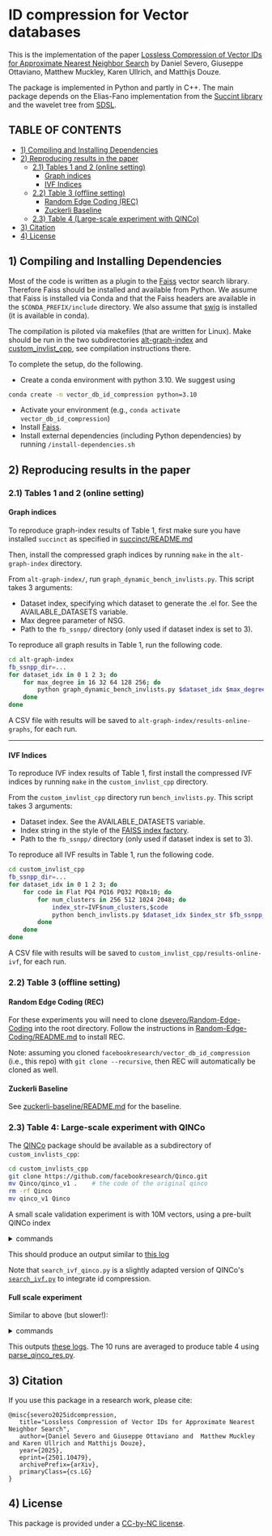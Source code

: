 # ID compression for Vector databases 

This is the implementation of the paper [Lossless Compression of Vector IDs for Approximate Nearest Neighbor Search](http://arxiv.org/abs/2501.10479) by Daniel Severo, Giuseppe Ottaviano, Matthew Muckley, Karen Ullrich, and Matthijs Douze. 

The package is implemented in Python and partly in C++.
The main package depends on the Elias-Fano implementation from the [Succint library](https://github.com/ot/succinct/blob/master/elias_fano.hpp) and the wavelet tree from [SDSL](https://github.com/simongog/sdsl-lite). 

## TABLE OF CONTENTS

- [1) Compiling and Installing Dependencies](#1-compiling-and-installing-dependencies)
- [2) Reproducing results in the paper](#2-reproducing-results-in-the-paper)
  - [2.1) Tables 1 and 2 (online setting)](#21-tables-1-and-2-online-setting)
    - [Graph indices](#graph-indices)
    - [IVF Indices](#ivf-indices)
  - [2.2) Table 3 (offline setting)](#22-table-3-offline-setting)
    - [Random Edge Coding (REC)](#random-edge-coding-rec)
    - [Zuckerli Baseline](#zuckerli-baseline)
  - [2.3) Table 4 (Large-scale experiment with QINCo)](#23-table-4-large-scale-experiment-with-qinco)
- [3) Citation](#3-citation)
- [4) License](#4-license)

## 1) Compiling and Installing Dependencies

Most of the code is written as a plugin to the [Faiss](https://github.com/facebookresearch/faiss) vector search library. 
Therefore Faiss should be installed and available from Python.
We assume that Faiss is installed via Conda and that the Faiss headers are available in the `$CONDA_PREFIX/include` directory. 
We also assume that [swig](https://swig.org/) is installed (it is available in conda). 

The compilation is piloted via makefiles (that are written for Linux). 
Make should be run in the two subdirectories [alt-graph-index](./alt-graph-index) and [custom_invlist_cpp](./custom_invlist_cpp), see compilation instructions there.


To complete the setup, do the following.
- Create a conda environment with python 3.10. We suggest using 
```sh
conda create -n vector_db_id_compression python=3.10
```
- Activate your environment (e.g., `conda activate vector_db_id_compression`)
- Install [Faiss](https://github.com/facebookresearch/faiss).
- Install external dependencies (including Python dependencies) by running `/install-dependencies.sh`

## 2) Reproducing results in the paper

### 2.1) Tables 1 and 2 (online setting)

#### Graph indices
To reproduce graph-index results of Table 1, first make sure you have installed `succinct` as specified in [succinct/README.md](https://github.com/ot/succinct/blob/669eebbdcaa0562028a22cb7c877e512e4f1210b/README.md)

Then, install the compressed graph indices by running `make` in the `alt-graph-index` directory.

From `alt-graph-index/`, run `graph_dynamic_bench_invlists.py`.
This script takes 3 arguments:

- Dataset index, specifying which dataset to generate the .el for. See the AVAILABLE_DATASETS variable.
- Max degree parameter of NSG.
- Path to the `fb_ssnpp/` directory (only used if dataset index is set to 3).

To reproduce all graph results in Table 1, run the following code.

```sh
cd alt-graph-index
fb_ssnpp_dir=...
for dataset_idx in 0 1 2 3; do
    for max_degree in 16 32 64 128 256; do
        python graph_dynamic_bench_invlists.py $dataset_idx $max_degree $fb_ssnpp_dir
    done
done
```

A CSV file with results will be saved to `alt-graph-index/results-online-graphs`, for each run.

---

#### IVF Indices 

To reproduce IVF index results of Table 1, first install the compressed IVF indices by running `make` in the `custom_invlist_cpp` directory.

From the `custom_invlist_cpp` directory run `bench_invlists.py`.
This script takes 3 arguments:

- Dataset index. See the AVAILABLE_DATASETS variable.
- Index string in the style of the [FAISS index factory](https://github.com/facebookresearch/faiss/wiki/The-index-factory).
- Path to the `fb_ssnpp/` directory (only used if dataset index is set to 3).

To reproduce all IVF results in Table 1, run the following code.
```sh
cd custom_invlist_cpp
fb_ssnpp_dir=...
for dataset_idx in 0 1 2 3; do
    for code in Flat PQ4 PQ16 PQ32 PQ8x10; do
        for num_clusters in 256 512 1024 2048; do
            index_str=IVF$num_clusters,$code
            python bench_invlists.py $dataset_idx $index_str $fb_ssnpp_dir
        done
    done
done
```

A CSV file with results will be saved to `custom_invlist_cpp/results-online-ivf`, for each run.

### 2.2) Table 3 (offline setting)

#### Random Edge Coding (REC)
For these experiments you will need to clone [dsevero/Random-Edge-Coding](https://github.com/dsevero/Random-Edge-Coding) into the root directory. Follow the instructions in [Random-Edge-Coding/README.md](https://github.com/dsevero/Random-Edge-Coding?tab=readme-ov-file#how-to-use-random-edge-coding) to install REC.

Note: assuming you cloned `facebookresearch/vector_db_id_compression` (i.e., this repo) with `git clone --recursive`, then REC will automatically be cloned as well.

#### Zuckerli Baseline
See [zuckerli-baseline/README.md](zuckerli-baseline/README.md) for the baseline.

### 2.3) Table 4: Large-scale experiment with QINCo

The [QINCo](https://github.com/facebookresearch/Qinco/tree/main/qinco_v1) package should be available as a subdirectory of `custom_invlists_cpp`: 
```sh
cd custom_invlists_cpp
git clone https://github.com/facebookresearch/Qinco.git
mv Qinco/qinco_v1 .    # the code of the original qinco 
rm -rf Qinco
mv qinco_v1 Qinco
```

A small scale validation experiment is with 10M vectors, using a pre-built QINCo index

<details><summary>commands</summary>
  
```sh
tmpdir=/scratch/matthijs/  # some temporary directory

# data from https://github.com/facebookresearch/Qinco/blob/main/docs/IVF_search.md
(cd $tmpdir; wget https://dl.fbaipublicfiles.com/QINCo/models/bigann_IVF65k_16x8_L2.pt )
(cd $tmpdir ; wget https://dl.fbaipublicfiles.com/QINCo/ivf/bigann10M_IVF65k_16x8_L2.faissindex )

# run baseline without id compression
# parameters are one of the optimal op points from 
# https://gist.github.com/mdouze/e4b7c9dbf6a52e0f7cf100ce0096aaa8
# cno=21

#  baseline 

python search_ivf_qinco.py --db bigann10M \
 --model $tmpdir/bigann_IVF65k_16x8_L2.pt \
 --index $tmpdir/bigann10M_IVF65k_16x8_L2.faissindex \
 --todo search  --nthread 32 --nprobe 64 --nshort 100 

# with ROC 

python search_ivf_qinco.py --db bigann10M \
 --model $tmpdir/bigann_IVF65k_16x8_L2.pt \
 --index $tmpdir/bigann10M_IVF65k_16x8_L2.faissindex \
 --todo search  --nthread 32 --nprobe 64 --nshort 100  \
 --id_compression roc --defer_id_decoding

```

</details>

This should produce an output similar to [this log](https://gist.github.com/mdouze/b28e1172f612764dc2cf5133b5614f7d)

Note that `search_ivf_qinco.py` is a slightly adapted version of QINCo's [`search_ivf.py`](https://github.com/facebookresearch/Qinco/blob/main/qinco_v1/search_ivf.py) to integrate id compression. 

#### Full scale experiment 

Similar to above (but slower!): 

<details><summary>commands</summary>

```sh

datadir=/checkpoint/matthijs/id_compression/qinco/

(cd $datadir && wget https://dl.fbaipublicfiles.com/QINCo/ivf/bigann1B_IVF1M_8x8_L2.faissindex)
(cd $datadir && wget https://dl.fbaipublicfiles.com/QINCo/models/bigann_IVF1M_8x8_L2.pt)

# cno=533 from https://gist.github.com/mdouze/0187c2ca3f96f806e41567af13f80442
# fastest run with R@1 > 0.3
params="--nprobe 128 --quantizer_efSearch 64 --nshort 200"

for comp in none packed-bits elias-fano roc wavelet-tree wavelet-tree-1; do 

    python -u search_ivf_qinco.py \
        --todo search \
        --db bigann1B \
        --model $datadir/bigann_IVF1M_8x8_L2.pt \
        --index $datadir/bigann1B_IVF1M_8x8_L2.faissindex \
        --nthread 32 \
        --id_compression $comp --defer_id_decoding --redo_search 10 \
        $params

done 

```

</details>

This outputs [these logs](https://gist.github.com/mdouze/93491e398da661843f215b17525eda59).
The 10 runs are averaged to produce table 4 using 
[parse_qinco_res.py](https://gist.github.com/mdouze/8fe85335197049db4d728ae0b427036f).

## 3) Citation 

If you use this package in a research work, please cite: 

```
@misc{severo2025idcompression,
   title="Lossless Compression of Vector IDs for Approximate Nearest Neighbor Search",
   author={Daniel Severo and Giuseppe Ottaviano and  Matthew Muckley and Karen Ullrich and Matthijs Douze},
   year={2025},
   eprint={2501.10479},
   archivePrefix={arXiv},
   primaryClass={cs.LG}
}
```

## 4) License 

This package is provided under a [CC-by-NC license](https://creativecommons.org/licenses/by-nc/4.0/deed.en).
